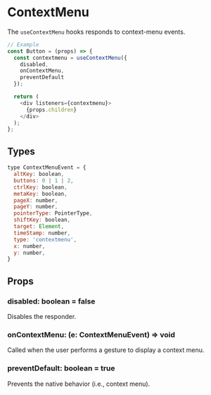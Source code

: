 # ContextMenu

The `useContextMenu` hooks responds to context-menu events.

```js
// Example
const Button = (props) => {
  const contextmenu = useContextMenu({
    disabled,
    onContextMenu,
    preventDefault
  });

  return (
    <div listeners={contextmenu}>
      {props.children}
    </div>
  );
};
```

## Types

```js
type ContextMenuEvent = {
  altKey: boolean,
  buttons: 0 | 1 | 2,
  ctrlKey: boolean,
  metaKey: boolean,
  pageX: number,
  pageY: number,
  pointerType: PointerType,
  shiftKey: boolean,
  target: Element,
  timeStamp: number,
  type: 'contextmenu',
  x: number,
  y: number,
}
```

## Props

### disabled: boolean = false

Disables the responder.

### onContextMenu: (e: ContextMenuEvent) => void

Called when the user performs a gesture to display a context menu.

### preventDefault: boolean = true

Prevents the native behavior (i.e., context menu).
